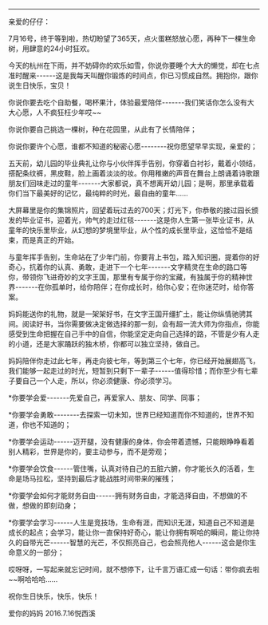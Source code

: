 
---
亲爱的仔仔：

7月16号，终于等到啦，热切盼望了365天，点火蛋糕怒放心愿，再种下一棵生命树，用肆意的24小时狂欢。

今天的杭州在下雨，并不妨碍你的欢乐如雪，你说你要睡个大大的懒觉，却在七点准时醒来------这是我每天叫醒你锻炼的时间点，你已习惯成自然。拥抱你，跟你说生日快乐，宝贝！

你说你要去吃个自助餐，喝杯果汁，体验最爱陪伴-------我们笑话你怎么没有大大心愿，人不疯狂枉少年哎~~

你说你要自己挑选一棵树，种在花园里，从此有了长情陪伴；

你说你要许个心愿，谁都不知道的秘密心愿--------祝你愿望早早实现，亲爱的；

五天前，幼儿园的毕业典礼让你与小伙伴挥手告别，你穿着白衬衫，戴着小领结，搭配条纹裤，黑皮鞋，脸上画着淡淡的妆。你用稚嫩的声音在舞台上朗诵着诗歌跟朋友们回味走过的童年-------大家都说，真不想离开幼儿园；是啊，那里承载着你们当下最美好的记忆，最纯粹的时光，最自由的童年......

大屏幕里是你的集锦照片，回望着玩过去的700天；灯光下，你恭敬的接过园长颁发的毕业证书，迎着光，帅气的走过红毯-------这是你人生第一张毕业证书，从童年的快乐里毕业，从幻想的梦境里毕业，从个性的成长里毕业，这恰恰不是结束，而是真正的开始。

与童年挥手告别，生命站在了少年门前，你要背上书包，踏入知识圈，提着你的好奇心，抗着你的认真、勇敢，走进下一个七年-------文字精灵在生命的路口等你，带领你飞进奇妙的文字王国，那里有专属于你的宝藏，有独属于你的精神世界-------在你孤单时，给你陪伴；在你成长时，给你心安；在你迷茫时，给你答案。

妈妈能送你的礼物，就是一架架好书，在文字王国开缰扩土，能让你纵情驰骋其间。阅读好书，当你需要做决定做选择的那一刻，会有超一流大师为你指点，你能感受到生命把握在自己手中的自信，你能坚定走向自己选择的路，不管是少有人走的小道，还是大家踊跃的独木桥，你都可以独立坚持，做自己。

妈妈陪伴你走过此七年，再走向彼七年，等到第三个七年，你已经开始展翅高飞，我们能够一起走过的时光，短暂到只剩下一辈子------值得珍惜；而你至少有七辈子要自己一个人走，所以，你必须健康、你必须学习。

\*你要学会爱-------先爱自己，再爱家人、朋友、同学、同事；

\*你要学会勇敢--------去探索一切未知，世界已经知道而你不知道的，世界不知道，你也不知道的；

\*你要学会运动------迈开腿，没有健康的身体，你会带着遗憾，只能眼睁睁看着别人精彩，世界是你的，要主动参与，而不是旁观；

\*你要学会饮食------管住嘴，认真对待自己的五脏六腑，你才能长久的活着，生命是场马拉松，坚持到最后才能战胜时间带来的摧残；

\*你要学会如何才能财务自由------拥有财务自由，才能选择自由，不想做的不做，想做的即刻动身；

\*你要学会学习------人生是竞技场，生命有涯，而知识无涯，知道自己不知道是成长的起点；会学习，能让你一直保持好奇心，能让你拥有啊哈的瞬间，能让你持久的自带光芒------智慧的光芒，不仅照亮自己，也会照亮他人------这会是你生命意义的一部分；

哎呀呀，一写起来就忘记时间，就不想停下，让千言万语汇成一句话：带你疯去啦~~啊哈哈哈......

祝你生日快乐，快乐，快乐！

爱你的妈妈
2016.7.16悦西溪


  [1]: http://huaban.com/pins/114111784/
